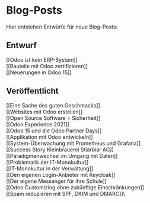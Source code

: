 # Blog-Posts

Hier entstehen Entwürfe für neue Blog-Posts:

## Entwurf

[[Odoo ist kein ERP-System]]\
[[Bauteile mit Odoo zertifizieren]]\
[[Neuerungen in Odoo 15]]

## Veröffentlicht

[[Eine Sache des guten Geschmacks]]\
[[Websites mit Odoo erstellen]]\
[[Open Source Software = Sicherheit]]\
[[Odoo Experience 2021]]\
[[Odoo 15 und die Odoo Partner Days]]\
[[Applikation mit Odoo entwickeln]]\
[[System-Überwachung mit Prometheus und Grafana]]\
[[Success Story Kleinbrauerei Stiärbiär AG]]\
[[Paradigmenwechsel im Umgang mit Daten]]\
[[Problematik der IT-Monokultur]]\
[[IT-Monokultur in der Verwaltung]]\
[[Den eigenen Login-Anbieter mit Keycloak]]\
[[Der eigene Messenger für ihre Schule]]\
[[Odoo Customizing ohne zukünftige Einschränkungen]]\
[[Spam reduzieren mit SPF, DKIM und DMARC]]\
